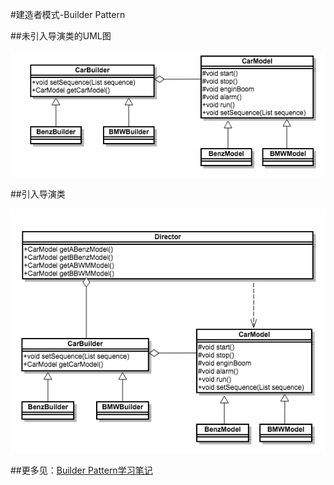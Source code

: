 #建造者模式-Builder Pattern

##未引入导演类的UML图

![](uml01.png)

##引入导演类

![](uml02.png)

##更多见：[Builder Pattern学习笔记](http://chiemy.com/java/builder-pattern/)